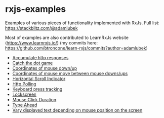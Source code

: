 # rxjs-examples

Examples of various pieces of functionality implemented with RxJs. Full list: https://stackblitz.com/@adamlubek

Most of examples are also contributed to LearnRxJs website (https://www.learnrxjs.io/) (my commits here: https://github.com/btroncone/learn-rxjs/commits?author=adamlubek)


* [Accumulate http responses](https://stackblitz.com/edit/rxjs-scan-accumulate-request-responses?file=index.ts&devtoolsheight=50)
* [Catch the dot game](https://stackblitz.com/edit/rxjs-catch-the-dot-game?file=index.ts)
* [Coordinates of mouse down/up](https://stackblitz.com/edit/rxjs-zip-mousedownup-coordinates?file=index.ts&devtoolsheight=50)
* [Coordinates of mouse move between mouse downs/ups](https://stackblitz.com/edit/rxjs-buffertoggle-mousemove?file=index.ts&devtoolsheight=50)
* [Horizontal Scroll Indicator](https://stackblitz.com/edit/rxjs-horizontal-scroll-indicator?file=index.ts)
* [Http Polling](https://stackblitz.com/edit/rxjs-http-polling?file=index.ts&devtoolsheight=80)
* [Keyboard press tracking](https://stackblitz.com/edit/rxjs-buffecount-keypresses-tracking?file=index.ts&devtoolsheight=80)
* [Lockscreen](https://stackblitz.com/edit/rxjs-lockscreen)
* [Mouse Click Duration](https://stackblitz.com/edit/rxjs-zip-mouseclickduration?file=index.ts&devtoolsheight=50)
* [Type Ahead](https://stackblitz.com/edit/rxjs-type-ahead?file=index.ts&devtoolsheight=50)
* [Vary displayed text depending on mouse position on the screen](https://stackblitz.com/edit/rxjs-iif-mousemoves?file=index.ts&devtoolsheight=50)
